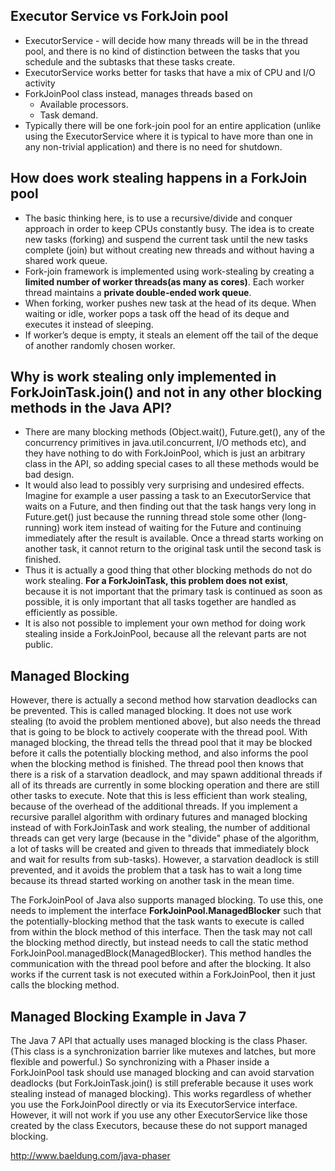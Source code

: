 ## Executor Service vs ForkJoin pool
* ExecutorService - will decide how many threads will be in the thread pool, and there is no kind of distinction between the tasks that you schedule and the subtasks that these tasks create.
* ExecutorService works better for tasks that have a mix of CPU and I/O activity
* ForkJoinPool class instead, manages threads based on 
  * Available processors.
  * Task demand.
* Typically there will be one fork-join pool for an entire application (unlike using the ExecutorService where it is typical to have more than one in any non-trivial application) and there is no need for shutdown.  

## How does work stealing happens in a ForkJoin pool
* The basic thinking here, is to use a recursive/divide and conquer approach in order to keep CPUs constantly busy. The idea is to create new tasks (forking) and suspend the current task until the new tasks complete (join) but without creating new threads and without having a shared work queue.
* Fork-join framework is implemented using work-stealing by creating a **limited number of worker threads(as many as cores)**. Each worker thread maintains a **private double-ended work queue**.
* When forking, worker pushes new task at the head of its deque. When waiting or idle, worker pops a task off the head of its deque and executes it instead of sleeping.
* If worker’s deque is empty, it steals an element off the tail of the deque of another randomly chosen worker.

## Why is work stealing only implemented in ForkJoinTask.join() and not in any other blocking methods in the Java API? 

* There are many blocking methods (Object.wait(), Future.get(), any of the concurrency primitives in java.util.concurrent, I/O methods etc), and they have nothing to do with ForkJoinPool, which is just an arbitrary class in the API, so adding special cases to all these methods would be bad design. 
* It would also lead to possibly very surprising and undesired effects. Imagine for example a user passing a task to an ExecutorService that waits on a Future, and then finding out that the task hangs very long in Future.get() just because the running thread stole some other (long-running) work item instead of waiting for the Future and continuing immediately after the result is available. Once a thread starts working on another task, it cannot return to the original task until the second task is finished. 
* Thus it is actually a good thing that other blocking methods do not do work stealing. **For a ForkJoinTask, this problem does not exist**, because it is not important that the primary task is continued as soon as possible, it is only important that all tasks together are handled as efficiently as possible.
* It is also not possible to implement your own method for doing work stealing inside a ForkJoinPool, because all the relevant parts are not public.

## Managed Blocking
However, there is actually a second method how starvation deadlocks can be prevented. This is called managed blocking. It does not use work stealing (to avoid the problem mentioned above), 
but also needs the thread that is going to be block to actively cooperate with the thread pool. With managed blocking, the thread tells the thread pool that it may be 
blocked before it calls the potentially blocking method, and also informs the pool when the blocking method is finished. The thread pool then knows that there is a risk of a 
starvation deadlock, and may spawn additional threads if all of its threads are currently in some blocking operation and there are still other tasks to execute. 
Note that this is less efficient than work stealing, because of the overhead of the additional threads. If you implement a recursive parallel algorithm with ordinary futures and 
managed blocking instead of with ForkJoinTask and work stealing, the number of additional threads can get very large (because in the "divide" phase of the algorithm, 
a lot of tasks will be created and given to threads that immediately block and wait for results from sub-tasks).
However, a starvation deadlock is still prevented, and it avoids the problem that a task has to wait a long time because its thread started working on another task in the mean time.

The ForkJoinPool of Java also supports managed blocking. To use this, one needs to implement the interface **ForkJoinPool.ManagedBlocker** such that the potentially-blocking method that 
the task wants to execute is called from within the block method of this interface. Then the task may not call the blocking method directly, but instead needs to call 
the static method ForkJoinPool.managedBlock(ManagedBlocker). This method handles the communication with the thread pool before and after the blocking. 
It also works if the current task is not executed within a ForkJoinPool, then it just calls the blocking method.

## Managed Blocking Example in Java 7
The Java 7 API that actually uses managed blocking is the class Phaser. (This class is a synchronization barrier like mutexes and latches, but more flexible and powerful.) 
So synchronizing with a Phaser inside a ForkJoinPool task should use managed blocking and can avoid starvation deadlocks 
(but ForkJoinTask.join() is still preferable because it uses work stealing instead of managed blocking). This works regardless of whether you use the ForkJoinPool directly or via its ExecutorService interface. However, it will not work if you use any other ExecutorService like those created by the class Executors, because these do not support managed blocking.

http://www.baeldung.com/java-phaser

